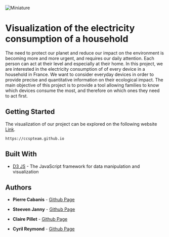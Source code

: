 ![Miniature](images/teaserf.png)
# Visualization of the electricity consumption of a household

The need to protect our planet and reduce our impact on the environment is becoming more and more urgent, and requires our daily attention. Each person can act at their level and especially at their home. In this project, we are interested in the electricity consumption of of every device in a household in France. We want to consider everyday devices in order to provide precise and quantitative information on their ecological impact. The main objective of this project is to provide a tool allowing families to know which devices consume the most, and therefore on which ones they need to act first.

## Getting Started

The visualization of our project can be explored on the following website [Link](https://ccspteam.github.io).
```
https://ccspteam.github.io
```



## Built With

* [D3 JS](https://d3js.org) - The JavaScript framework for data manipulation and visualization

## Authors

* **Pierre Cabanis** - [Github Page](https://github.com/PierreCabanis)

* **Steeven Janny** - [Github Page](https://github.com/SteevenJ7)

* **Claire Pillet** - [Github Page](https://github.com/ClairePillet)

* **Cyril Reymond** - [Github Page](https://github.com/creymond)

